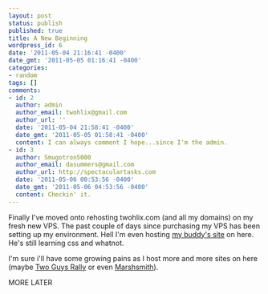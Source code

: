 ```yaml
---
layout: post
status: publish
published: true
title: A New Beginning
wordpress_id: 6
date: '2011-05-04 21:16:41 -0400'
date_gmt: '2011-05-05 01:16:41 -0400'
categories:
- random
tags: []
comments:
- id: 2
  author: admin
  author_email: twohlix@gmail.com
  author_url: ''
  date: '2011-05-04 21:58:41 -0400'
  date_gmt: '2011-05-05 01:58:41 -0400'
  content: I can always comment I hope...since I'm the admin.
- id: 3
  author: Smugotron5000
  author_email: dasummers@gmail.com
  author_url: http://spectaculartasks.com
  date: '2011-05-06 00:53:56 -0400'
  date_gmt: '2011-05-06 04:53:56 -0400'
  content: Checkin' it.
---
```

Finally I've moved onto rehosting twohlix.com (and all my domains) on my fresh new VPS.
The past couple of days since purchasing my VPS has been setting up my environment. Hell I'm even hosting <a href="http://spectaculartasks.com">my buddy's site</a> on here. He's still learning css and whatnot.
<p>I'm sure i'll have some growing pains as I host more and more sites on here (maybe <a href="http://twoguysrally.com">Two Guys Rally</a> or even <a href="http://marshsmith.com">Marshsmith</a>). </p>
<p>MORE LATER</p>

